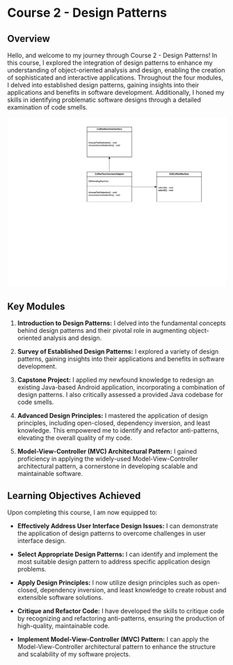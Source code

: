 # Course 2 - Design Patterns

## Overview

Hello, and welcome to my journey through Course 2 - Design Patterns! In this course, I explored the integration of design patterns to enhance my understanding of object-oriented analysis and design, enabling the creation of sophisticated and interactive applications. Throughout the four modules, I delved into established design patterns, gaining insights into their applications and benefits in software development. Additionally, I honed my skills in identifying problematic software designs through a detailed examination of code smells.

![Design Patterns](https://github.com/Daniel-Andarge/Software-Design-and-Architecture-Specialization--University-of-Alberta/blob/main/Course-2-Design-Patterns/Module-1-Creational-%26-Structural-Design-Patterns/Assignments/Assignmet-1-Adapter%20Pattern/Adapter-Class-Diagram.png)

## Key Modules

1. **Introduction to Design Patterns:** I delved into the fundamental concepts behind design patterns and their pivotal role in augmenting object-oriented analysis and design.

2. **Survey of Established Design Patterns:** I explored a variety of design patterns, gaining insights into their applications and benefits in software development.

3. **Capstone Project:** I applied my newfound knowledge to redesign an existing Java-based Android application, incorporating a combination of design patterns. I also critically assessed a provided Java codebase for code smells.

4. **Advanced Design Principles:** I mastered the application of design principles, including open-closed, dependency inversion, and least knowledge. This empowered me to identify and refactor anti-patterns, elevating the overall quality of my code.

5. **Model-View-Controller (MVC) Architectural Pattern:** I gained proficiency in applying the widely-used Model-View-Controller architectural pattern, a cornerstone in developing scalable and maintainable software.

## Learning Objectives Achieved

Upon completing this course, I am now equipped to:

- **Effectively Address User Interface Design Issues:** I can demonstrate the application of design patterns to overcome challenges in user interface design.

- **Select Appropriate Design Patterns:** I can identify and implement the most suitable design pattern to address specific application design problems.

- **Apply Design Principles:** I now utilize design principles such as open-closed, dependency inversion, and least knowledge to create robust and extensible software solutions.

- **Critique and Refactor Code:** I have developed the skills to critique code by recognizing and refactoring anti-patterns, ensuring the production of high-quality, maintainable code.

- **Implement Model-View-Controller (MVC) Pattern:** I can apply the Model-View-Controller architectural pattern to enhance the structure and scalability of my software projects.

